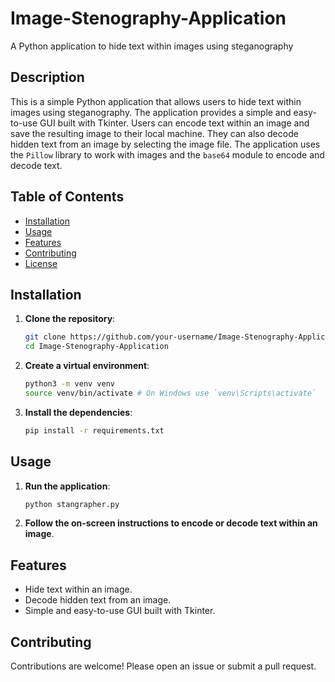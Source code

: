 # Image-Stenography-Application
A Python application to hide text within images using steganography


## Description
This is a simple Python application that allows users to hide text within images using steganography. The application provides a simple and easy-to-use GUI built with Tkinter. Users can encode text within an image and save the resulting image to their local machine. They can also decode hidden text from an image by selecting the image file. The application uses the `Pillow` library to work with images and the `base64` module to encode and decode text.

## Table of Contents
- [Installation](#installation)
- [Usage](#usage)
- [Features](#features)
- [Contributing](#contributing)
- [License](#license)

## Installation

1. **Clone the repository**:
    ```bash
    git clone https://github.com/your-username/Image-Stenography-Application.git
   cd Image-Stenography-Application
    ```

2. **Create a virtual environment**:
    ```bash
    python3 -m venv venv
    source venv/bin/activate # On Windows use `venv\Scripts\activate`
    ```

3. **Install the dependencies**:
    ```bash
    pip install -r requirements.txt
    ```

## Usage

1. **Run the application**:
    ```bash
    python stangrapher.py
    ```

2. **Follow the on-screen instructions to encode or decode text within an image**.

## Features

- Hide text within an image.
- Decode hidden text from an image.
- Simple and easy-to-use GUI built with Tkinter.

## Contributing

Contributions are welcome! Please open an issue or submit a pull request.

